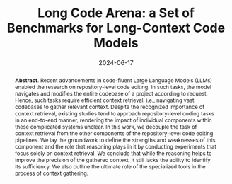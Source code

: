 ---
title: "Long Code Arena: a Set of Benchmarks for Long-Context Code Models"
authors: '<i>Egor Bogomolov, Aleksandra Eliseeva, Timur Galimzyanov, Evgeniy Glukhov, Anton Shapkin, Maria Tigina, Yaroslav Golubev, Alexander Kovrigin, Arie van Deursen, Maliheh Izadi, and Timofey Bryksin</i>'
status: "preprint"
collection: publications
permalink: /publications/2024-06-17-long-code-arena
date: 2024-06-17
venue: "<b>e-Print archive</b>"
pdf: 'https://arxiv.org/abs/2406.11612'
data: 'https://huggingface.co/spaces/JetBrains-Research/long-code-arena'
counter_id: 'P14'
abstract: "<p><b>Abstract</b>. Recent advancements in code-fluent Large Language Models (LLMs) enabled the research on repository-level code editing. In such tasks, the model navigates and modifies the entire codebase of a project according to request. Hence, such tasks require efficient context retrieval, i.e., navigating vast codebases to gather relevant context. Despite the recognized importance of context retrieval, existing studies tend to approach repository-level coding tasks in an end-to-end manner, rendering the impact of individual components within these complicated systems unclear. In this work, we decouple the task of context retrieval from the other components of the repository-level code editing pipelines. We lay the groundwork to define the strengths and weaknesses of this component and the role that reasoning plays in it by conducting experiments that focus solely on context retrieval. We conclude that while the reasoning helps to improve the precision of the gathered context, it still lacks the ability to identify its sufficiency. We also outline the ultimate role of the specialized tools in the process of context gathering.</p>"
---